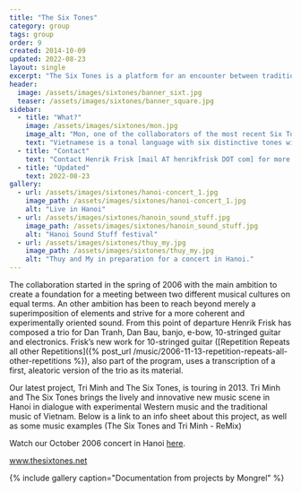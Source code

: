 ```yaml
---
title: "The Six Tones"
category: group
tags: group 
order: 9
created: 2014-10-09 
updated: 2022-08-23
layout: single
excerpt: "The Six Tones is a platform for an encounter between traditional and experimental cultures in Asia and the west. The core of this practice is, since 2006, an ongoing project of mutual learning between musicians from Vietnam and Sweden."
header:
  image: /assets/images/sixtones/banner_sixt.jpg
  teaser: /assets/images/sixtones/banner_square.jpg
sidebar:
  - title: "What?"
    image: /assets/images/sixtones/mon.jpg
    image_alt: "Mon, one of the collaborators of the most recent Six Tones project in Saigon"
    text: "Vietnamese is a tonal language with six distinctive tones with labels such as *ngang* and *sắc*"
  - title: "Contact"
    text: "Contact Henrik Frisk [mail AT henrikfrisk DOT com] for more information"
  - title: "Updated"
    text: 2022-08-23
gallery:
  - url: /assets/images/sixtones/hanoi-concert_1.jpg
    image_path: /assets/images/sixtones/hanoi-concert_1.jpg
    alt: "Live in Hanoi"
  - url: /assets/images/sixtones/hanoin_sound_stuff.jpg
    image_path: /assets/images/sixtones/hanoin_sound_stuff.jpg
    alt: "Hanoi Sound Stuff festival"
  - url: /assets/images/sixtones/thuy_my.jpg
    image_path: /assets/images/sixtones/thuy_my.jpg
    alt: "Thuy and My in preparation for a concert in Hanoi."
---
```

The collaboration started in the spring of 2006 with the main ambition to create a foundation for a meeting between two different musical cultures on equal terms. An other ambition has been to reach beyond merely a superimposition of elements and strive for a more coherent and experimentally oriented sound. From this point of departure Henrik Frisk has composed a trio for Dan Tranh, Dan Bau, banjo, e-bow, 10-stringed guitar and electronics. Frisk’s new work for 10-stringed guitar ([Repetition Repeats all other Repetitions]({% post_url /music/2006-11-13-repetition-repeats-all-other-repetitions %}), also part of the program, uses a transcription of a first, aleatoric version of the trio as its material.

Our latest project,  Tri Minh and The Six Tones, is touring in 2013. Tri Minh and The Six Tones brings the lively and innovative new music scene in Hanoi in dialogue with experimental Western music and the traditional music of Vietnam. Below is a link to an info sheet about this project, as well as some music examples (The Six Tones and Tri Minh - ReMix)

Watch our October 2006 concert in Hanoi <a href="http://www.henrikfrisk.com/music/archives/2007/01/hanoi_concert_o.html">here</a>.

<a href="http://www.thesixtones.net/">www.thesixtones.net</a>


{% include gallery caption="Documentation from projects by Mongrel" %}
